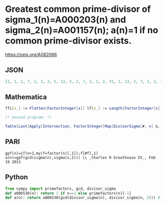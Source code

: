 # Greatest common prime\-divisor of sigma\_1\(n\)\=A000203\(n\) and sigma\_2\(n\)\=A001157\(n\); a\(n\)\=1 if no common prime\-divisor exists\.
https://oeis.org/A082066
## JSON
```JSON
[1, 1, 2, 7, 2, 2, 2, 5, 13, 2, 2, 7, 2, 2, 2, 31, 2, 13, 2, 7, 2, 2, 2, 5, 31, 2, 5, 7, 2, 2, 2, 7, 2, 2, 2, 13, 2, 5, 2, 5, 2, 2, 2, 7, 13, 2, 2, 31, 19, 31, 2, 7, 2, 5, 2, 5, 5, 5, 2, 7, 2, 2, 13, 127, 2, 2, 2, 7, 2, 2, 2, 13, 2, 2, 31, 7, 2, 2, 2, 31, 11, 2, 2, 7, 2, 2, 5, 5, 2, 13, 2, 7, 2, 2, 2, 7, 2]
```
## Mathematica
```Mathematica
ffi[x_] := Flatten[FactorInteger[x]] lf[x_] := Length[FactorInteger[x]] ba[x_] := Table[Part[ffi[x], 2*w-1], {w, 1, lf[x]}] f1[x_] := DivisorSigma[1, n]; f2[x_] := DivisorSigma[2, x] Table[Max[Intersection[ba[f1[w]], ba[f2[w]]]], {w, 1, 128}]
```
```Mathematica
(* Second program: *)
```
```Mathematica
Table[Last[Apply[Intersection, FactorInteger[Map[DivisorSigma[#, n] &, {1, 2}]][[All, All, 1]]] /. {} -> {1}], {n, 109}] (* _Michael De Vlieger_, May 22 2017 *)
```
## PARI
```PARI
gpf(n)=if(n>1,my(f=factor(n)[,1]);f[#f],1)
a(n)=gpf(gcd(sigma(n),sigma(n,2))) \\ _Charles R Greathouse IV_, Feb 19 2013
```
## Python
```Python
from sympy import primefactors, gcd, divisor_sigma
def a006530(n): return 1 if n==1 else primefactors(n)[-1]
def a(n): return a006530(gcd(divisor_sigma(n), divisor_sigma(n, 2))) # _Indranil Ghosh_, May 22 2017
```
